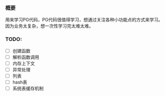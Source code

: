 ### 概要
用来学习PG代码，PG代码很值得学习，想通过关注各种小功能点的方式来学习。
因为业务太复杂，想一次性学习完太难太难。

### TODO:
- [ ] 创建函数
- [ ] 解析函数调用
- [ ] 内存上下文
- [ ] 异常处理
- [ ] 列表
- [ ] hash表
- [ ] 系统表缓存机制